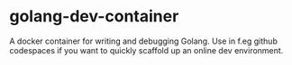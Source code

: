 # golang-dev-container

A docker container for writing and debugging Golang. Use in f.eg github codespaces if you want to quickly scaffold up an online dev environment.


